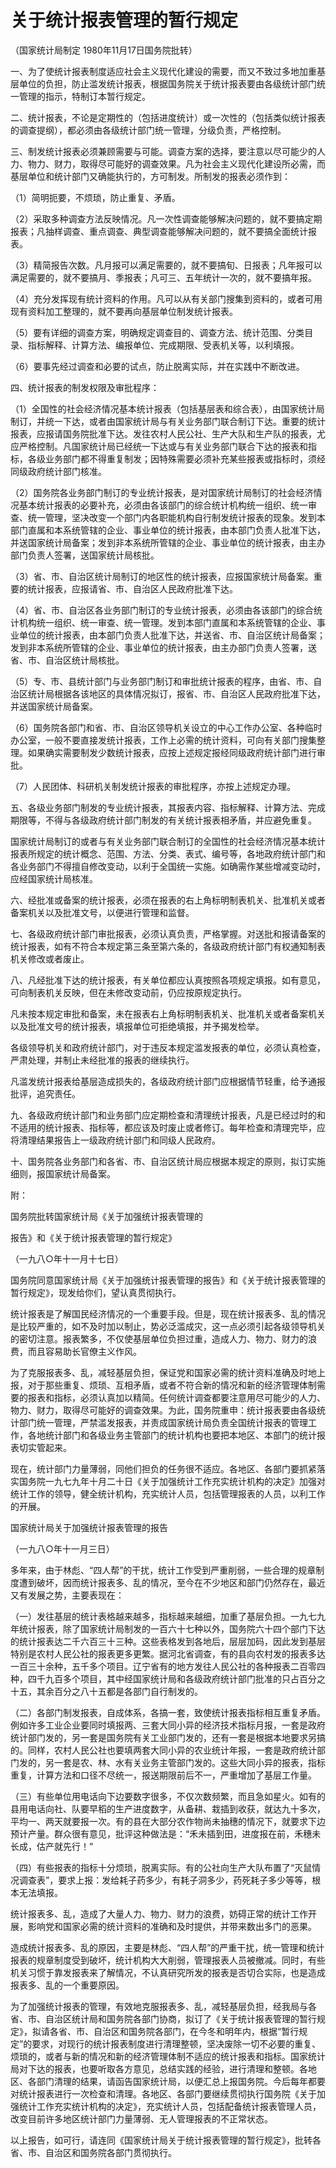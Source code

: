 # 关于统计报表管理的暂行规定

<!-- INFO END -->

（国家统计局制定 1980年11月17日国务院批转）

一、为了使统计报表制度适应社会主义现代化建设的需要，而又不致过多地加重基层单位的负担，防止滥发统计报表，根据国务院关于统计报表要由各级统计部门统一管理的指示，特制订本暂行规定。

二、统计报表，不论是定期性的（包括进度统计）或一次性的（包括类似统计报表的调查提纲），都必须由各级统计部门统一管理，分级负责，严格控制。

三、制发统计报表必须兼顾需要与可能。调查方案的选择，要注意以尽可能少的人力、物力、财力，取得尽可能好的调查效果。凡为社会主义现代化建设所必需，而基层单位和统计部门又确能执行的，方可制发。所制发的报表必须作到：

（1）简明扼要，不烦琐，防止重复、矛盾。

（2）采取多种调查方法反映情况。凡一次性调查能够解决问题的，就不要搞定期报表；凡抽样调查、重点调查、典型调查能够解决问题的，就不要搞全面统计报表。

（3）精简报告次数。凡月报可以满足需要的，就不要搞旬、日报表；凡年报可以满足需要的，就不要搞月、季报表；凡可三、五年统计一次的，就不要搞年报。

（4）充分发挥现有统计资料的作用。凡可以从有关部门搜集到资料的，或者可用现有资料加工整理的，就不要再向基层单位制发统计报表。

（5）要有详细的调查方案，明确规定调查目的、调查方法、统计范围、分类目录、指标解释、计算方法、编报单位、完成期限、受表机关等，以利填报。

（6）要事先经过调查和必要的试点，防止脱离实际，并在实践中不断改进。

四、统计报表的制发权限及审批程序：

（1）全国性的社会经济情况基本统计报表（包括基层表和综合表），由国家统计局制订，并统一下达，或者由国家统计局与有关业务部门联合制订下达。重要的统计报表，应报请国务院批准下达。发往农村人民公社、生产大队和生产队的报表，尤应严格控制。凡国家统计局已经统一下达或与有关业务部门联合下达的报表和指标，各级业务部门都不得重复制发；因特殊需要必须补充某些报表或指标时，须经同级政府统计部门核准。

（2）国务院各业务部门制订的专业统计报表，是对国家统计局制订的社会经济情况基本统计报表的必要补充，必须由各该部门的综合统计机构统一组织、统一审查、统一管理，坚决改变一个部门内各职能机构自行制发统计报表的现象。发到本部门直属和本系统管辖的企业、事业单位的统计报表，由本部门负责人批准下达，并送国家统计局备案；发到非本系统所管辖的企业、事业单位的统计报表，由主办部门负责人签署，送国家统计局核批。

（3）省、市、自治区统计局制订的地区性的统计报表，应报国家统计局备案。重要的统计报表，应报请省、市、自治区人民政府批准下达。

（4）省、市、自治区各业务部门制订的专业统计报表，必须由各该部门的综合统计机构统一组织、统一审查、统一管理。发到本部门直属和本系统管辖的企业、事业单位的统计报表，由本部门负责人批准下达，并送省、市、自治区统计局备案；发到非本系统所管辖的企业、事业单位的统计报表，由主办部门负责人签署，送省、市、自治区统计局核批。

（5）专、市、县统计部门与业务部门制订和审批统计报表的程序，由省、市、自治区统计局根据各该地区的具体情况拟订，报省、市、自治区人民政府批准下达，并送国家统计局备案。

（6）国务院各部门和省、市、自治区领导机关设立的中心工作办公室、各种临时办公室，一般不要直接发统计报表，工作上必需的统计资料，可向有关部门搜集整理。如果确实需要制发少数统计报表，应按上述规定报经同级政府统计部门进行审批。

（7）人民团体、科研机关制发统计报表的审批程序，亦按上述规定办理。

五、各级业务部门制发的专业统计报表，其报表内容、指标解释、计算方法、完成期限等，不得与各级政府统计部门制发的有关统计报表相矛盾，并应避免重复。

国家统计局制订的或者与有关业务部门联合制订的全国性的社会经济情况基本统计报表所规定的统计概念、范围、方法、分类、表式、编号等，各地政府统计部门和各业务部门不得擅自修改变动，以利于全国统一实施。如确需作某些增减变动时，应经国家统计局核准。

六、经批准或备案的统计报表，必须在报表的右上角标明制表机关、批准机关或者备案机关以及批准文号，以便进行管理和监督。

七、各级政府统计部门审批报表，必须认真负责，严格掌握。对送批和报请备案的统计报表，如有不符合本规定第三条至第六条的，各级政府统计部门有权通知制表机关修改或者废止。

八、凡经批准下达的统计报表，有关单位都应认真按照各项规定填报。如有意见，可向制表机关反映，但在未修改变动前，仍应按原规定执行。

凡未按本规定审批和备案，未在报表右上角标明制表机关、批准机关或者备案机关以及批准文号的统计报表，填报单位可拒绝填报，并予揭发检举。

各级领导机关和政府统计部门，对于违反本规定滥发报表的单位，必须认真检查，严肃处理，并制止未经批准的报表的继续执行。

凡滥发统计报表给基层造成损失的，各级政府统计部门应根据情节轻重，给予通报批评，追究责任。

九、各级政府统计部门和业务部门应定期检查和清理统计报表，凡是已经过时的和不适用的统计报表、指标等，都应该及时废止或者修订。每年检查和清理完毕，应将清理结果报告上一级政府统计部门和同级人民政府。

十、国务院各业务部门和各省、市、自治区统计局应根据本规定的原则，拟订实施细则，报国家统计局备案。

附：

国务院批转国家统计局《关于加强统计报表管理的

报告》和《关于统计报表管理的暂行规定》

（一九八○年十一月十七日）

国务院同意国家统计局《关于加强统计报表管理的报告》和《关于统计报表管理的暂行规定》，现发给你们，望认真贯彻执行。

统计报表是了解国民经济情况的一个重要手段。但是，现在统计报表多、乱的情况是比较严重的，如不及时加以制止，势必泛滥成灾，这一点必须引起各级领导机关的密切注意。报表繁多，不仅使基层单位负担过重，造成人力、物力、财力的浪费，而且容易助长官僚主义作风。

为了克服报表多、乱，减轻基层负担，保证党和国家必需的统计资料准确及时地上报，对于那些重复、烦琐、互相矛盾，或者不符合新的情况和新的经济管理体制需要的报表和指标，必须认真加以精简。任何统计调查都要注意用尽可能少的人力、物力、财力，取得尽可能好的调查效果。为此，国务院重申：统计报表要由各级统计部门统一管理，严禁滥发报表，并责成国家统计局负责全国统计报表的管理工作，各地统计部门和各级业务主管部门的统计机构也要把本地区、本部门的统计报表切实管起来。

现在，统计部门力量薄弱，同他们担负的任务很不适应。各地区、各部门要抓紧落实国务院一九七九年十月二十日《关于加强统计工作充实统计机构的决定》加强对统计工作的领导，健全统计机构，充实统计人员，包括管理报表的人员，以利工作的开展。

国家统计局关于加强统计报表管理的报告

（一九八○年十一月三日）

多年来，由于林彪、“四人帮”的干扰，统计工作受到严重削弱，一些合理的规章制度遭到破坏，因而统计报表多、乱的情况，至今在不少地区和部门仍然存在，最近又有发展之势，主要表现在：

（一）发往基层的统计表格越来越多，指标越来越细，加重了基层负担。一九七九年统计报表，除了国家统计局制发的一百六十七种以外，国务院六十四个部门下达的统计报表达二千六百三十三种。这些表格发到各地后，层层加码，因此发到基层特别是农村人民公社的报表更多更繁。据河北省调查，有的县向农村发的报表多达一百三十余种，五千多个项目。辽宁省有的地方发往人民公社的各种报表二百零四种，四千九百多个项目，其中经国家统计局和各级政府统计部门批准的只占百分之十五，其余百分之八十五都是各部门自行制发的。

（二）各部门制发报表，自成体系，各搞一套，致使统计报表指标相互重复矛盾。例如许多工业企业要同时填报两、三套大同小异的经济技术指标月报，一套是政府统计部门发的，另一套是国务院有关工业部门发的，还有一套是根据本地要求另搞的。同样，农村人民公社也要填两套大同小异的农业统计年报，一套是政府统计部门发的，另一套是农、林、水有关业务主管部门发的。这些大同小异的报表，指标重复，计算方法和口径不尽统一，报送期限前后不一，严重增加了基层工作量。

（三）有些单位用电话向下边要数字很多，不仅次数频繁，而且急如星火。如有的县用电话向社、队要早稻的生产进度数字，从备耕、栽插到收获，就达九十多次，平均一、两天就要报一次。有的县在大部分农作物尚未抽穗的情况下，就要求下边预计产量。群众很有意见，批评这种做法是：“禾未插到田，进度报在前，禾穗未长成，估产就先行！”

（四）有些报表的指标十分烦琐，脱离实际。有的公社向生产大队布置了“灭鼠情况调查表”，要求上报：发给耗子药多少，有耗子洞多少，药死耗子多少等等，根本无法填报。

统计报表多、乱，造成了大量人力、物力、财力的浪费，妨碍正常的统计工作开展，影响党和国家必需的统计资料的准确和及时提供，并带来数出多门的恶果。

造成统计报表多、乱的原因，主要是林彪、“四人帮”的严重干扰，统一管理和统计报表的规章制度受到破坏，统计机构大大削弱，管理报表人员被撤减。同时，有些机关习惯于靠发报表来了解情况，不认真研究所发的报表是否切合实际，也是造成报表多、乱的一个重要原因。

为了加强统计报表的管理，有效地克服报表多、乱，减轻基层负担，经我局与各省、市、自治区统计局和国务院各部门协商，拟订了《关于统计报表管理的暂行规定》，拟请各省、市、自治区和国务院各部门，在今冬和明年内，根据“暂行规定”的要求，对现行的统计报表制度进行清理整顿，坚决废除一切不必要的重复、烦琐的，或者与新的情况和新的经济管理体制不适应的统计报表和指标。国家统计局对下达的报表，也要听取各方意见，总结实践的经验，进行清理和整顿。各地区、各部门清理的结果，请函告国家统计局，以便汇总上报国务院。今后每年都要对统计报表进行一次检查和清理。各地区、各部门要继续贯彻执行国务院《关于加强统计工作充实统计机构的决定》，充实统计人员，包括配备统计报表管理人员，改变目前许多地区统计部门力量薄弱、无人管理报表的不正常状态。

以上报告，如可行，请连同《国家统计局关于统计报表管理的暂行规定》，批转各省、市、自治区和国务院各部门贯彻执行。
